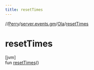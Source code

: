 ```yaml
---
title: resetTimes
---
```

//[Perry](../../../index.html)/[server.events.gm](../index.html)/[Ola](index.html)/[resetTimes](reset-times.html)



# resetTimes



[jvm]\
fun [resetTimes](reset-times.html)()




